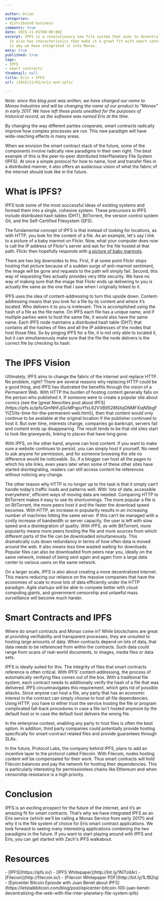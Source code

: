 ```yaml
---

author: brian
categories:
- distributed business
comments: true
date: 2015-11-01T00:00:00Z
excerpt: IPFS is a revolutionary new file system that aims to decentralize the web.
  It also has characteristics that make it a great fit with smart contracts, which
  is why we have integrated it into Monax.
meta: true
published: true
tags:
- IPFS
- smart contracts
thumbnail: null
title: Eris + IPFS
url: /2015/11/01/eris-and-ipfs/

---
```


<div class="note">
	<em>Note: since this blog post was written, we have changed our name to Monax Industries and will be changing the name of our product to "Monax" in early 2017. We have left these posts unedited for the purposes of historical record, as the software was named Eris at the time.</em>
</div>

By changing the way different parties cooperate, smart contracts radically improve how complex processes are run. This new paradigm will have wide-reaching effects in many areas.

When we envision the smart contract stack of the future, some of the components involve radically new paradigms in their own right. The best example of this is the peer-to-peer distributed InterPlanetary File System (IPFS). At once a simple protocol for how to name, host and transfer files in a distributed manner, it also offers an audacious vision of what the fabric of the internet should look like in the future.

<h1>What is IPFS?</h1>
IPFS took some of the most successful ideas of existing systems and formed them into a single, cohesive system. These precursors to IPFS include distributed hash tables (DHT), BitTorrent, the version control system Git, and the Self-Certified Filesystem (SFS).

The fundamental concept of IPFS is that instead of looking for locations, as with HTTP, you look for the content of a file. As an example, let's say I link to a picture of a baby marmot on Flickr. Now, what your computer does now is call the IP address of Flickr's server and ask for the file hosted at that path. Flickr then hopefully responds with [a picture of baby marmots](https://www.flickr.com/photos/53541558@N00/521987371).

There are two big downsides to this. First, if at some point Flickr stops hosting that picture because of a sudden surge of anti-marmot sentiment, the image will be gone and requests to the path will simply fail. Second, this way of requesting files actually provides very little security. We have no way of making sure that the image that Flickr ends up delivering to you is actually the same as the one that I saw when I originally linked to it.

IPFS uses the idea of content-addressing to turn this upside down. Content-addressing means that you look for a file by its content and where it’s located. Who delivers it to you is irrelevant. This is accomplished using the hash of a file as the file name. On IPFS each file has a unique name, and if multiple parties were to host the same file, it would also have the same name. Each IPFS node maintains a distributed hash table (DHT) that contains all the hashes of files and all the IP addresses of the nodes that host those files. So by pinging IPFS for a file, it is not only able to located it, but it can simultaneously make sure that the file the node delivers is the correct file by checking its hash.

<h1>The IPFS Vision</h1>
Ultimately, IPFS aims to change the fabric of the internet and replace HTTP. No problem, right? There are several reasons why replacing HTTP could be a good thing, and IPFS has illustrated the benefits through the vision of a Permanent Web. With HTTP the burden of hosting content generally falls on the person who published it. If someone were to create a popular site about comics (see the [great Neocities post about IPFS](https://ipfs.io/ipfs/QmNhFJjGcMPqpuYfxL62VVB9528NXqDNMFXiqN5bgFYiZ1/its-time-for-the-permanent-web.html)), then that content would only continue to be available at the original location if the publisher continued to host it. But over time, interests change, companies go bankrupt, servers fail and content ends up disappearing. The result tends to be that old sites start to look like graveyards, linking to places that have long gone.

With IPFS, on the other hand, anyone can host content. If you want to make sure a website continues to persist, you can simply host it yourself. No need to ask anyone for permission, and for someone browsing the site no difference would be noticeable. So, if a blogger can host all the pages to which his site links, even years later when some of these other sites have started disintegrating, readers can still access content he references without noticing any change.

The other reason why HTTP is no longer up to the task is that it simply can’t handle today’s traffic loads and patterns well. With 'lots of data, accessible everywhere', efficient ways of moving data are needed. Comparing HTTP to BitTorrent makes it easy to see its shortcomings. The more popular a file is on BitTorrent, the more peers host it and the faster the download speed becomes. With HTTP, an increase in popularity results in an increasing number of machines hitting the same server. If this can’t be managed with a costly increase of bandwidth or server capacity, the user is left with slow speed and a disintegration of quality. With IPFS, as with BitTorrent, more popularity means more peers hosting the file and more sources from which different parts of the file can be downloaded simultaneously. This dramatically cuts down redundancy in terms of how often data is moved around the web. It also means less time wasted waiting for downloads. Popular files can also be downloaded from peers near you, ideally on the same network, instead of being sent again and again from a large data center to various users on the same network.

On a larger scale, IPFS is also about creating a more decentralized internet. This means reducing our reliance on the massive companies that have the economies of scale to move lots of data efficiently under the HTTP paradigm. Agile startups will be able to compete better with cloud computing giants, and government censorship and unlawful mass surveillance will become much harder.

<h1>Smart Contracts and IPFS</h1>
Where do smart contracts and Monax come in? While blockchains are great at providing verifiability and transparent processes, they are unsuited to hosting large amounts of data. When contracts depend on lots of data, that data needs to be referenced from within the contracts. Such data could range from scans of real-world documents, to images, media files or data sets.

IPFS is ideally suited for this. The integrity of files that smart contracts reference is often critical. With IPFS' content-addressing, the process of automatically verifying files comes out of the box. With a traditional file system, each contract needs to additionally verify the hash of a file that was delivered. IPFS circumnavigates this requirement,  which gets rid of possible attacks. Since anyone can host a file, any party that has an economic interest in the contract can simply choose to host all file dependencies. Using HTTP, you have to either trust the service hosting the file or program complicated fall-back procedures in case a file isn't hosted anymore by the default host or in case the default host delivers the wrong file.

In the enterprise context, enabling any party to host files is often the best option. In addition, third party companies could potentially provide hosting specifically for smart-contract related files and provide guarantees through SLAs.

In the future, Protocol Labs, the company behind IPFS, plans to add an incentive layer to the protocol called Filecoin. With Filecoin, nodes hosting content will be compensated for their work. Thus smart contracts will hold Filecoin balances and pay the network for hosting their dependencies. This is particularly interesting for permissionless chains like Ethereum and when censorship resistance is a high priority.

<h1>Conclusion</h1>
IPFS is an exciting prospect for the future of the internet, and it’s an amazing fit for smart contracts. That’s why we have integrated IPFS as an Eris service (which we'll be calling a Monax Service from early 2017!) and why it is the file system of choice for Eris smart contract applications. We look forward to seeing many interesting applications combining the two paradigms in the future. If you want to start playing around with IPFS and Eris, you can get started with Zach's IPFS walkabout.
<h1>Resources</h1>
- [IPFS](https://ipfs.io/)
- [IPFS Whitepaper](http://bit.ly/1N7UdAr)
- [Filecoin](http://filecoin.io/)
- [Filecoin Whitepaper PDF](http://bit.ly/1LfB2lq)
- [Epicenter Bitcoin Episode with Juan Benet about IPFS](https://letstalkbitcoin.com/blog/post/epicenter-bitcoin-100-juan-benet-decentralizing-the-web-with-the-inter-planetary-file-system-ipfs)
